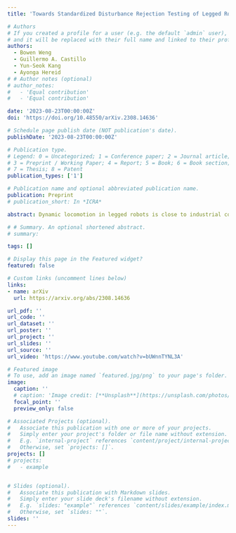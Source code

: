 ```yaml
---
title: 'Towards Standardized Disturbance Rejection Testing of Legged Robot Locomotion with Linear Impactor: A Preliminary Study, Observations, and Implications'

# Authors
# If you created a profile for a user (e.g. the default `admin` user), write the username (folder name) here
# and it will be replaced with their full name and linked to their profile.
authors:
  - Bowen Weng
  - Guillermo A. Castillo
  - Yun-Seok Kang
  - Ayonga Hereid
# # Author notes (optional)
# author_notes:
#   - 'Equal contribution'
#   - 'Equal contribution'

date: '2023-08-23T00:00:00Z'
doi: 'https://doi.org/10.48550/arXiv.2308.14636'

# Schedule page publish date (NOT publication's date).
publishDate: '2023-08-23T00:00:00Z'

# Publication type.
# Legend: 0 = Uncategorized; 1 = Conference paper; 2 = Journal article;
# 3 = Preprint / Working Paper; 4 = Report; 5 = Book; 6 = Book section;
# 7 = Thesis; 8 = Patent
publication_types: ['1']

# Publication name and optional abbreviated publication name.
publication: Preprint
# publication_short: In *ICRA*

abstract: Dynamic locomotion in legged robots is close to industrial collaboration, but a lack of standardized testing obstructs commercialization. The issues are not merely political, theoretical, or algorithmic but also physical, indicating limited studies and comprehension regarding standard testing infrastructure and equipment. For decades, the approaches we have been testing legged robots were rarely standardizable with hand-pushing, foot-kicking, rope-dragging, stick-poking, and ball-swinging. This paper aims to bridge the gap by proposing the use of the linear impactor, a well-established tool in other standardized testing disciplines, to serve as an adaptive, repeatable, and fair disturbance rejection testing equipment for legged robots. A pneumatic linear impactor is also adopted for the case study involving the humanoid robot Digit. Three locomotion controllers are examined, including a commercial one, using a walking-in-place task against frontal impacts. The statistically best controller was able to withstand the impact momentum (26.376 kg⋅m/s) on par with a reported average effective momentum from straight punches by Olympic boxers (26.506 kg⋅m/s). Moreover, the case study highlights other anti-intuitive observations, demonstrations, and implications that, to the best of the authors' knowledge, are first-of-its-kind revealed in real-world testing of legged robots.

# # Summary. An optional shortened abstract.
# summary: 

tags: []

# Display this page in the Featured widget?
featured: false

# Custom links (uncomment lines below)
links:
- name: arXiv
  url: https://arxiv.org/abs/2308.14636

url_pdf: ''
url_code: ''
url_dataset: ''
url_poster: ''
url_project: ''
url_slides: ''
url_source: ''
url_video: 'https://www.youtube.com/watch?v=bUWnnTYNL3A'

# Featured image
# To use, add an image named `featured.jpg/png` to your page's folder.
image:
  caption: ''
  # caption: 'Image credit: [**Unsplash**](https://unsplash.com/photos/pLCdAaMFLTE)'
  focal_point: ''
  preview_only: false

# Associated Projects (optional).
#   Associate this publication with one or more of your projects.
#   Simply enter your project's folder or file name without extension.
#   E.g. `internal-project` references `content/project/internal-project/index.md`.
#   Otherwise, set `projects: []`.
projects: []
# projects:
#   - example


# Slides (optional).
#   Associate this publication with Markdown slides.
#   Simply enter your slide deck's filename without extension.
#   E.g. `slides: "example"` references `content/slides/example/index.md`.
#   Otherwise, set `slides: ""`.
slides: ''
---
```


<!-- {{% callout note %}}
Click the _Cite_ button above to demo the feature to enable visitors to import publication metadata into their reference management software.
{{% /callout %}} -->

<!-- {{% callout note %}}
Create your slides in Markdown - click the _Slides_ button to check out the example.
{{% /callout %}} -->

<!-- Supplementary notes can be added here, including [code, math, and images](https://wowchemy.com/docs/writing-markdown-latex/). -->
